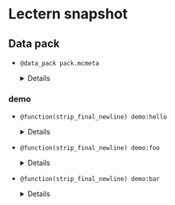 # Lectern snapshot

## Data pack

- `@data_pack pack.mcmeta`

  <details>

  ```json
  {
    "pack": {
      "pack_format": 7,
      "description": ""
    }
  }
  ```

  </details>

### demo

- `@function(strip_final_newline) demo:hello`

  <details>

  ```mcfunction
  say hello
  ```

  </details>

- `@function(strip_final_newline) demo:foo`

  <details>

  ```mcfunction
  say foo
  ```

  </details>

- `@function(strip_final_newline) demo:bar`

  <details>

  ```mcfunction
  say bar
  ```

  </details>
